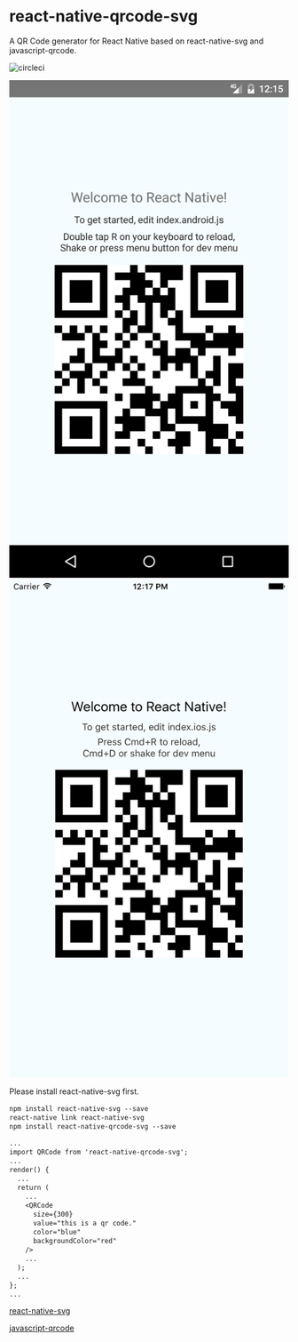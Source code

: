 # react-native-qrcode-svg
A QR Code generator for React Native based on react-native-svg and javascript-qrcode.

![circleci](https://circleci.com/gh/awesomejerry/react-native-qrcode-svg.svg?style=shield&circle-token=185bdd4fed561139178638f5b9f9c48ddefc9288)

![screenshot](./screenshot-android.png)
![screenshot](./screenshot-ios.png)

Please install react-native-svg first.
```
npm install react-native-svg --save
react-native link react-native-svg
npm install react-native-qrcode-svg --save
```
```
...
import QRCode from 'react-native-qrcode-svg';
...
render() {
  ...
  return (
    ...
    <QRCode
      size={300}
      value="this is a qr code."
      color="blue"
      backgroundColor="red"
    />
    ...
  );
  ...
};
...
```
[react-native-svg](https://github.com/magicismight/react-native-svg)

[javascript-qrcode](https://github.com/siciarek/javascript-qrcode)

